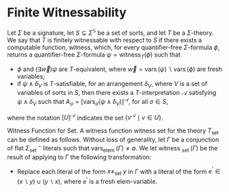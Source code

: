 # Finite Witnessability
 
Let $\Sigma$ be a signature, let $S \subseteq \Sigma^{\mathbb{S}}$ be a set of sorts, and let $T$ be a $\Sigma$-theory.
We say that $T$ is finitely witnessable with respect to $S$ if there exists a computable function, witness, which, for every
quantifier-free $\Sigma$-formula $\phi$, returns a quantifier-free $\Sigma$-formula $\psi=\text{witness}_T(\phi)$ such that

* $\phi$ and $(\exists \vec{w}) \psi$ are $T$-equivalent, where $\vec{w}=\operatorname{vars}(\psi) \backslash \operatorname{vars}(\phi)$ are fresh variables;
* if $\psi \wedge \delta_V$ is $T$-satisfiable, for an arrangement $\delta_V$, where $V$ is a set of variables of sorts in $S$, then there exists a $T$-interpretation
  $\mathcal{A}$ satisfying $\psi \wedge \delta_V$ such that $A_\sigma=\left[\operatorname{vars}_\sigma\left(\psi \wedge \delta_V\right)\right]^{\mathcal{A}}$, for all $\sigma \in S$,
 
where the notation $[U]^{\mathcal{A}}$ indicates the set $\left\{v^{\mathcal{A}} \mid v \in U\right\}$.

Witness Function for Set. A witness function witness set for the theory $T_{\text {set }}$ can be defined as follows. Without loss of generality, let $\Gamma$ be a conjunction of flat $\Sigma_{\text {set }}{ }^{-}$ literals such that $\operatorname{vars}_{\text {elem }}(\Gamma) \neq \emptyset$. We let witness ${ }_{\text {set }}(\Gamma)$ be the result of applying to $\Gamma$ the following transformation:
- Replace each literal of the form $x \not =_{\text {set }} y$ in $\Gamma$ with a literal of the form $e^{\prime} \in(x \backslash y) \cup(y \backslash x)$, where $e^{\prime}$ is a fresh elem-variable.